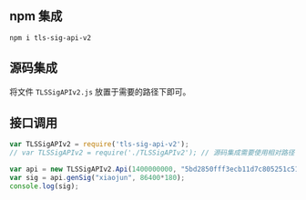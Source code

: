 ## npm 集成
```shell 
npm i tls-sig-api-v2
```

## 源码集成
将文件 `TLSSigAPIv2.js` 放置于需要的路径下即可。

## 接口调用
```javascript
var TLSSigAPIv2 = require('tls-sig-api-v2');
// var TLSSigAPIv2 = require('./TLSSigAPIv2'); // 源码集成需要使用相对路径

var api = new TLSSigAPIv2.Api(1400000000, "5bd2850fff3ecb11d7c805251c51ee463a25727bddc2385f3fa8bfee1bb93b5e");
var sig = api.genSig("xiaojun", 86400*180);
console.log(sig);
```
